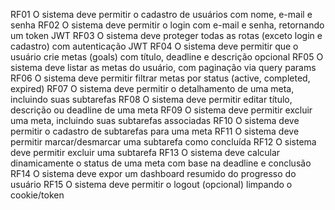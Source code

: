 RF01 O sistema deve permitir o cadastro de usuários com nome, e-mail e senha 
RF02 O sistema deve permitir o login com e-mail e senha, retornando um token JWT 
RF03 O sistema deve proteger todas as rotas (exceto login e cadastro) com autenticação 
JWT 
RF04 O sistema deve permitir que o usuário crie metas (goals) com título, deadline e 
descrição opcional 
RF05 O sistema deve listar as metas do usuário, com paginação via query params 
RF06 O sistema deve permitir filtrar metas por status (active, completed, expired) 
RF07 O sistema deve permitir o detalhamento de uma meta, incluindo suas subtarefas 
RF08 O sistema deve permitir editar título, descrição ou deadline de uma meta 
RF09 O sistema deve permitir excluir uma meta, incluindo suas subtarefas associadas 
RF10 O sistema deve permitir o cadastro de subtarefas para uma meta 
RF11 O sistema deve permitir marcar/desmarcar uma subtarefa como concluída 
RF12 O sistema deve permitir excluir uma subtarefa 
RF13 O sistema deve calcular dinamicamente o status de uma meta com base na deadline e 
conclusão 
RF14 O sistema deve expor um dashboard resumido do progresso do usuário 
RF15 O sistema deve permitir o logout (opcional) limpando o cookie/token 